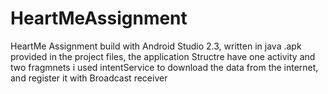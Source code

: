 # HeartMeAssignment
HeartMe Assignment build with Android Studio 2.3, 
written in java 
.apk provided in the project files, 
the application Structre have one activity and two fragmnets
i used intentService to download the data from the internet, and register it with Broadcast receiver

